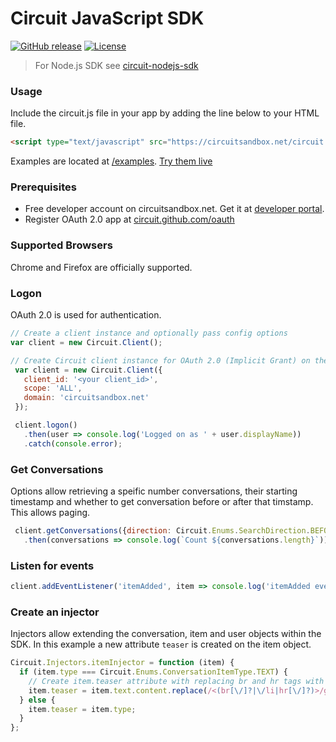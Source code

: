 Circuit JavaScript SDK
======================

[![GitHub release](https://img.shields.io/github/release/circuit/circuit-js-sdk.svg)](https://github.com/circuit/circuit-js-sdk)
[![License](https://img.shields.io/badge/License-Apache%202.0-blue.svg)](https://opensource.org/licenses/Apache-2.0)

> For Node.js SDK see [circuit-nodejs-sdk](https://github.com/circuit/circuit-nodejs-sdk)


### Usage ###
Include the circuit.js file in your app by adding the line below to your HTML file.

```html
<script type="text/javascript" src="https://circuitsandbox.net/circuit.js"></script>`
```

Examples are located at [/examples](/examples). [Try them live](https://rawgit.com/circuit/js-sdk/master/index.html)

### Prerequisites ###
* Free developer account on circuitsandbox.net. Get it at [developer portal](https://developers.circuit.com).
* Register OAuth 2.0 app at [circuit.github.com/oauth](https://circuit.github.com/oauth)

### Supported Browsers ###
Chrome and Firefox are officially supported.

### Logon ###
OAuth 2.0 is used for authentication. 
```javascript
// Create a client instance and optionally pass config options
var client = new Circuit.Client();

// Create Circuit client instance for OAuth 2.0 (Implicit Grant) on the sandbox system
 var client = new Circuit.Client({
   client_id: '<your client_id>',
   scope: 'ALL',
   domain: 'circuitsandbox.net'
 });

 client.logon()
   .then(user => console.log('Logged on as ' + user.displayName))
   .catch(console.error);
```

### Get Conversations ###
Options allow retrieving a speific number conversations, their starting timestamp and whether to get conversation before or after that timstamp. This allows paging.
```javascript
 client.getConversations({direction: Circuit.Enums.SearchDirection.BEFORE, numberOfConversations: 10})
   .then(conversations => console.log(`Count ${conversations.length}`))
```

### Listen for events ###
```javascript
client.addEventListener('itemAdded', item => console.log('itemAdded event received:', item));
```

### Create an injector ###
Injectors allow extending the conversation, item and user objects within the SDK.
In this example a new attribute `teaser` is created on the item object.
```javascript
Circuit.Injectors.itemInjector = function (item) {
  if (item.type === Circuit.Enums.ConversationItemType.TEXT) {
    // Create item.teaser attribute with replacing br and hr tags with a space
    item.teaser = item.text.content.replace(/<(br[\/]?|\/li|hr[\/]?)>/gi, ' ');
  } else {
    item.teaser = item.type;
  }
};
```

